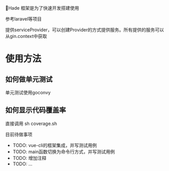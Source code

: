 Hade 框架是为了快速开发搭建使用

参考laravel等项目

提供serviceProvider，可以创建Provider的方式提供服务。所有提供的服务可以从gin.context中获取

# 使用方法

## 如何做单元测试

单元测试使用goconvy

## 如何显示代码覆盖率

直接调用 sh coverage.sh

目前待做事项

* TODO: vue-cli的框架集成，并写测试用例
* TODO: main函数切换为命令行方式，并写测试用例
* TODO: 增加注释
* TODO: ...